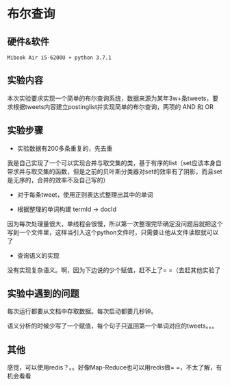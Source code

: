 <script type="text/javascript" src="http://cdn.mathjax.org/mathjax/latest/MathJax.js?config=default"></script>

# 布尔查询

## 硬件&软件

    Mibook Air i5-6200U + python 3.7.1 

## 实验内容

本次实验要求实现一个简单的布尔查询系统，数据来源为某年3w+条tweets，要求根据tweets内容建立postinglist并实现简单的布尔查询，两项的 AND 和 OR

## 实验步骤

- 实验数据有200多条重复的，先去重
  
我是自己实现了一个可以实现合并与取交集的类，基于有序的list（set应该本身自带求并与取交集的函数，但是之前的贝叶斯分类器对set的效率有了阴影，而且set是无序的，合并的效率不及自己写的）

- 对于每条tweet，使用正则表达式整理出其中的单词

- 根据整理的单词构建 termId -> docId

因为每次处理量很大，单线程会很慢，所以第一次整理完毕确定没问题后就把这个写到一个文件里，这样当引入这个python文件时，只需要让他从文件读取就可以了

- 查询语义的实现

没有实现复杂语义。啊，因为下边说的少个赋值，赶不上了= =（去赶其他实验了

## 实验中遇到的问题

每次运行都要从文档中存取数据。每次启动都要几秒钟。

语义分析的时候少写了一个赋值，每个句子只返回第一个单词对应的tweets。。。


## 其他

感觉，可以使用redis？。。好像Map-Reduce也可以用redis做= =，不太了解，有机会看看